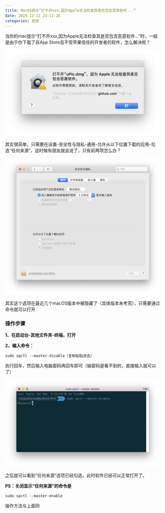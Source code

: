```yaml
---
title: MacOS提示“打不开xxx,因为Apple无法检查其是否包含恶意软件...“
date: 2019-12-12 23:12:26
categories: 其他
---
```


当你的mac提示“打不开xxx,因为Apple无法检查其是否包含恶意软件...”时，一般是由于你下载了非App Store且不受苹果信任的开发者的软件，怎么解决呢？

![title](https://raw.githubusercontent.com/Demo233/images/main/gitnote/2020/12/12/1607786011409-1607786011410.png)

其实很简单，只需要在设置-安全性与隐私-通用-允许从以下位置下载的应用-勾选“任何来源”，这时候有朋友就会说了，只有前两项怎么办？

![title](https://raw.githubusercontent.com/Demo233/images/main/gitnote/2020/12/12/1607786027557-1607786027559.png)

其实这个选项在最近几个macOS版本中被隐藏了（具体版本未考究），只需要通过命令就可以打开

### 操作步骤

**1、在启动台-其他文件夹-终端，打开**

**2、输入命令：**

```shell
sudo spctl --master-disable（复制粘贴进去）
```

执行回车，然后输入电脑密码再回车即可（输密码是看不到的，直接输入就可以了）

![title](https://raw.githubusercontent.com/Demo233/images/main/gitnote/2020/12/12/1607786110113-1607786110114.png)

之后就可以看到“任何来源”选项已经勾选，此时软件已经可以正常打开了。

**PS：关闭显示“任何来源”的命令是**

```shell
sudo spctl --master-enable
```

操作方法与上面同

